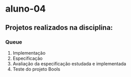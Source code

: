 # aluno-04

## Projetos realizados na disciplina:

### Queue

1. Implementação
2. Especificação
3. Avaliação da especificação estudada e implementada
4. Teste do projeto Bools 
